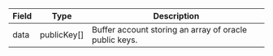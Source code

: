 | Field | Type        | Description                                            |
| ----- | ----------- | ------------------------------------------------------ |
| data  | publicKey[] | Buffer account storing an array of oracle public keys. |
